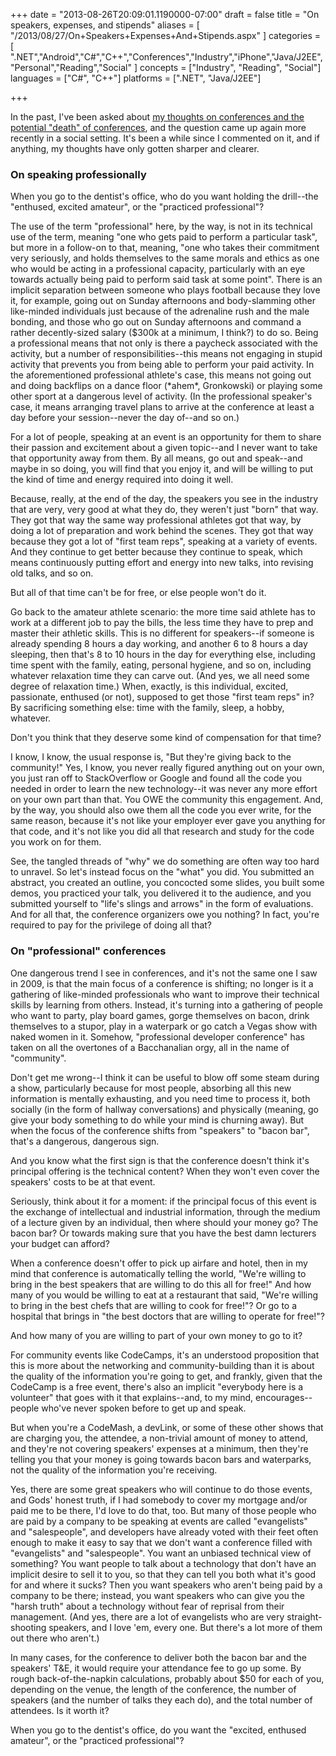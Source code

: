 +++
date = "2013-08-26T20:09:01.1190000-07:00"
draft = false
title = "On speakers, expenses, and stipends"
aliases = [
	"/2013/08/27/On+Speakers+Expenses+And+Stipends.aspx"
]
categories = [
	".NET","Android","C#","C++","Conferences","Industry","iPhone","Java/J2EE","Personal","Reading","Social"
]
concepts = ["Industry", "Reading", "Social"]
languages = ["C#", "C++"]
platforms = [".NET", "Java/J2EE"]
 
+++
<p>In the past, I've been asked about <a href="http://channel9.msdn.com/Shows/HanselminutesOn9/Hanselminutes-on-9-The-Death-of-the-Professional-Conference-Speaker">my thoughts on conferences and the potential "death" of conferences</a>, and the question came up again more recently in a social setting. It's been a while since I commented on it, and if anything, my thoughts have only gotten sharper and clearer.</p>

<h3>On speaking professionally</h3>

<p>When you go to the dentist's office, who do you want holding the drill--the "enthused, excited amateur", or the "practiced professional"?</p>

<p>The use of the term "professional" here, by the way, is not in its technical use of the term, meaning "one who gets paid to perform a particular task", but more in a follow-on to that, meaning, "one who takes their commitment very seriously, and holds themselves to the same morals and ethics as one who would be acting in a professional capacity, particularly with an eye towards actually being paid to perform said task at some point". There is an implicit separation between someone who plays football because they love it, for example, going out on Sunday afternoons and body-slamming other like-minded individuals just because of the adrenaline rush and the male bonding, and those who go out on Sunday afternoons and command a rather decently-sized salary ($300k at a minimum, I think?) to do so. Being a professional means that not only is there a paycheck associated with the activity, but a number of responsibilities--this means not engaging in stupid activity that prevents you from being able to perform your paid activity. In the aforementioned professional athlete's case, this means not going out and doing backflips on a dance floor (*ahem*, Gronkowski) or playing some other sport at a dangerous level of activity. (In the professional speaker's case, it means arranging travel plans to arrive at the conference at least a day before your session--never the day of--and so on.)</p>

<p>For a lot of people, speaking at an event is an opportunity for them to share their passion and excitement about a given topic--and I never want to take that opportunity away from them. By all means, go out and speak--and maybe in so doing, you will find that you enjoy it, and will be willing to put the kind of time and energy required into doing it well.</p>

<p>Because, really, at the end of the day, the speakers you see in the industry that are very, very good at what they do, they weren't just "born" that way. They got that way the same way professional athletes got that way, by doing a lot of preparation and work behind the scenes. They got that way because they got a lot of "first team reps", speaking at a variety of events. And they continue to get better because they continue to speak, which means continuously putting effort and energy into new talks, into revising old talks, and so on.</p>

<p>But all of that time can't be for free, or else people won't do it.</p>

<p>Go back to the amateur athlete scenario: the more time said athlete has to work at a different job to pay the bills, the less time they have to prep and master their athletic skills. This is no different for speakers--if someone is already spending 8 hours a day working, and another 6 to 8 hours a day sleeping, then that's 8 to 10 hours in the day for everything else, including time spent with the family, eating, personal hygiene, and so on, including whatever relaxation time they can carve out. (And yes, we all need some degree of relaxation time.) When, exactly, is this individual, excited, passionate, enthused (or not), supposed to get those "first team reps" in? By sacrificing something else: time with the family, sleep, a hobby, whatever.</p>

<p>Don't you think that they deserve some kind of compensation for that time?</p>

<p>I know, I know, the usual response is, "But they're giving back to the community!" Yes, I know, you never really figured anything out on your own, you just ran off to StackOverflow or Google and found all the code you needed in order to learn the new technology--it was never any more effort on your own part than that. You OWE the community this engagement. And, by the way, you should also owe them all the code you ever write, for the same reason, because it's not like your employer ever gave you anything for that code, and it's not like you did all that research and study for the code you work on for them.</p>

<p>See, the tangled threads of "why" we do something are often way too hard to unravel. So let's instead focus on the "what" you did. You submitted an abstract, you created an outline, you concocted some slides, you built some demos, you practiced your talk, you delivered it to the audience, and you submitted yourself to "life's slings and arrows" in the form of evaluations. And for all that, the conference organizers owe you nothing? In fact, you're required to pay for the privilege of doing all that?</p>

<h3>On "professional" conferences</h3>

<p>One dangerous trend I see in conferences, and it's not the same one I saw in 2009, is that the main focus of a conference is shifting; no longer is it a gathering of like-minded professionals who want to improve their technical skills by learning from others. Instead, it's turning into a gathering of people who want to party, play board games, gorge themselves on bacon, drink themselves to a stupor, play in a waterpark or go catch a Vegas show with naked women in it. Somehow, "professional developer conference" has taken on all the overtones of a Bacchanalian orgy, all in the name of "community".</p>

<p>Don't get me wrong--I think it can be useful to blow off some steam during a show, particularly because for most people, absorbing all this new information is mentally exhausting, and you need time to process it, both socially (in the form of hallway conversations) and physically (meaning, go give your body something to do while your mind is churning away). But when the focus of the conference shifts from "speakers" to "bacon bar", that's a dangerous, dangerous sign.</p>

<p>And you know what the first sign is that the conference doesn't think it's principal offering is the technical content? When they won't even cover the speakers' costs to be at that event.</p>

<p>Seriously, think about it for a moment: if the principal focus of this event is the exchange of intellectual and industrial information, through the medium of a lecture given by an individual, then where should your money go? The bacon bar? Or towards making sure that you have the best damn lecturers your budget can afford?</p>

<p>When a conference doesn't offer to pick up airfare and hotel, then in my mind that conference is automatically telling the world, "We're willing to bring in the best speakers that are willing to do this all for free!" And how many of you would be willing to eat at a restaurant that said, "We're willing to bring in the best chefs that are willing to cook for free!"? Or go to a hospital that brings in "the best doctors that are willing to operate for free!"?</p>

<p>And how many of you are willing to part of your own money to go to it?</p>

<p>For community events like CodeCamps, it's an understood proposition that this is more about the networking and community-building than it is about the quality of the information you're going to get, and frankly, given that the CodeCamp is a free event, there's also an implicit "everybody here is a volunteer" that goes with it that explains--and, to my mind, encourages--people who've never spoken before to get up and speak.</p>

<p>But when you're a CodeMash, a devLink, or some of these other shows that are charging you, the attendee, a non-trivial amount of money to attend, and they're not covering speakers' expenses at a minimum, then they're telling you that your money is going towards bacon bars and waterparks, not the quality of the information you're receiving.</p>

<p>Yes, there are some great speakers who will continue to do those events, and Gods' honest truth, if I had somebody to cover my mortgage and/or paid me to be there, I'd love to do that, too. But many of those people who are paid by a company to be speaking at events are called "evangelists" and "salespeople", and developers have already voted with their feet often enough to make it easy to say that we don't want a conference filled with "evangelists" and "salespeople". You want an unbiased technical view of something? You want people to talk about a technology that don't have an implicit desire to sell it to you, so that they can tell you both what it's good for and where it sucks? Then you want speakers who aren't being paid by a company to be there; instead, you want speakers who can give you the "harsh truth" about a technology without fear of reprisal from their management. (And yes, there are a lot of evangelists who are very straight-shooting speakers, and I love 'em, every one. But there's a lot more of them out there who aren't.)</p>

<p>In many cases, for the conference to deliver both the bacon bar and the speakers' T&E, it would require your attendance fee to go up some. By rough back-of-the-napkin calculations, probably about $50 for each of you, depending on the venue, the length of the conference, the number of speakers (and the number of talks they each do), and the total number of attendees. Is it worth it?</p>

<p>When you go to the dentist's office, do you want the "excited, enthused amateur", or the "practiced professional"?</p>
 
